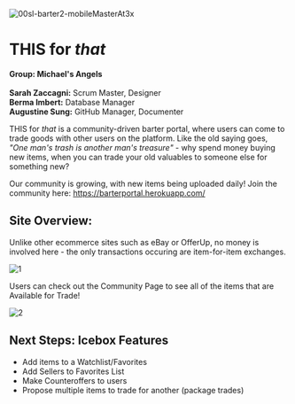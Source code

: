 ![00sl-barter2-mobileMasterAt3x](https://user-images.githubusercontent.com/119904805/219517379-6b493d21-3571-4e6a-a14c-c61439dfab3d.jpg)

# THIS for *that*

**Group: Michael's Angels**
<br>
<br>**Sarah Zaccagni:** Scrum Master, Designer
<br>**Berma Imbert:** Database Manager
<br>**Augustine Sung:** GitHub Manager, Documenter

THIS for *that* is a community-driven barter portal, where users can come to trade goods with other users on the platform. Like the old saying goes, *"One man's trash is another man's treasure"* - why spend money buying new items, when you can trade your old valuables to someone else for something new? 

Our community is growing, with new items being uploaded daily! Join the community here: https://barterportal.herokuapp.com/

## Site Overview:
Unlike other ecommerce sites such as eBay or OfferUp, no money is involved here - the only transactions occuring are item-for-item exchanges.  

![1](https://user-images.githubusercontent.com/119904805/219517155-f1869987-c2e7-4835-a298-adab56f45175.JPG)

Users can check out the Community Page to see all of the items that are Available for Trade!

![2](https://user-images.githubusercontent.com/119904805/219517620-0e4c2637-2afe-4e2f-8073-07ef7ae293e8.JPG)

## Next Steps: Icebox Features
* Add items to a Watchlist/Favorites
* Add Sellers to Favorites List
* Make Counteroffers to users
* Propose multiple items to trade for another (package trades)

